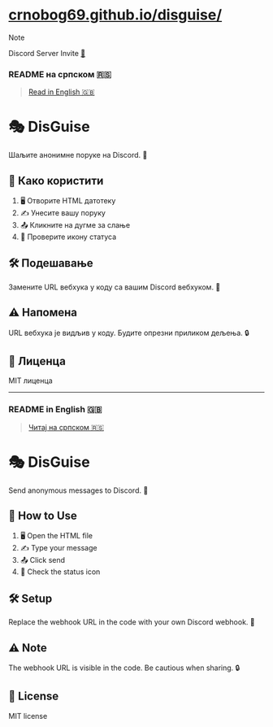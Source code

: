 # [crnobog69.github.io/disguise/](crnobog69.github.io/disguise/)
> [!NOTE]
> Discord Server Invite [👋](https://discord.gg/Ufzrpsq3b3)

### README на српском 🇷🇸
> [Read in English 🇬🇧](#readme-in-english-)

# 🎭 DisGuise
Шаљите анонимне поруке на Discord. 📨

## 🚀 Како користити
1. 🖥️ Отворите HTML датотеку
2. ✍️ Унесите вашу поруку
3. 📤 Кликните на дугме за слање
4. 👀 Проверите икону статуса

## 🛠️ Подешавање
Замените URL вебхука у коду са вашим Discord вебхуком. 🔗

## ⚠️ Напомена
URL вебхука је видљив у коду. Будите опрезни приликом дељења. 🔒

## 📜 Лиценца
MIT лиценца

---

### README in English 🇬🇧
> [Читај на српском 🇷🇸](#readme-на-српском-)

# 🎭 DisGuise
Send anonymous messages to Discord. 📨

## 🚀 How to Use
1. 🖥️ Open the HTML file
2. ✍️ Type your message
3. 📤 Click send
4. 👀 Check the status icon

## 🛠️ Setup
Replace the webhook URL in the code with your own Discord webhook. 🔗

## ⚠️ Note
The webhook URL is visible in the code. Be cautious when sharing. 🔒

## 📜 License
MIT license
